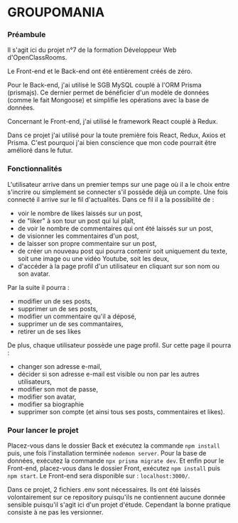 # GROUPOMANIA #

### Préambule ###
Il s'agit ici du projet n°7 de la formation Développeur Web d'OpenClassRooms.

Le Front-end et le Back-end ont été entièrement créés de zéro.

Pour le Back-end, j'ai utilisé le SGB MySQL couplé à l'ORM Prisma (prismajs). Ce dernier permet de bénéficier d'un modèle de données (comme le fait Mongoose) et simplifie les opérations avec la base de données.

Concernant le Front-end, j'ai utilisé le framework React couplé à Redux.

Dans ce projet j'ai utilisé pour la toute première fois React, Redux, Axios et Prisma. C'est pourquoi j'ai bien conscience que mon code pourrait être amélioré dans le futur.

### Fonctionnalités ###
L'utilisateur arrive dans un premier temps sur une page où il a le choix entre s'incrire ou simplement se connecter s'il possède déjà un compte.
Une fois connecté il arrive sur le fil d'actualités. Dans ce fil il a la possibilité de :
- voir le nombre de likes laissés sur un post,
- de "liker" à son tour un post qui lui plaît,
- de voir le nombre de commentaires qui ont été laissés sur un post,
- de visionner les commentaires d'un post,
- de laisser son propre commentaire sur un post,
- de créer un nouveau post qui pourra contenir soit uniquement du texte, soit une image ou une vidéo Youtube, soit les deux,
- d'accéder à la page profil d'un utilisateur en cliquant sur son nom ou son avatar.

Par la suite il pourra :
- modifier un de ses posts,
- supprimer un de ses posts,
- modifier un commentaire qu'il a déposé,
- supprimer un de ses commantaires,
- retirer un de ses likes

De plus, chaque utilisateur possède une page profil. Sur cette page il pourra :
- changer son adresse e-mail,
- décider si son adresse e-mail est visible ou non par les autres utilisateurs,
- modifier son mot de passe,
- modifier son avatar,
- modifier sa biographie
- supprimer son compte (et ainsi tous ses posts, commentaires et likes).

### Pour lancer le projet ###
Placez-vous dans le dossier Back et exécutez la commande `npm install` puis, une fois l'installation terminée `nodemon server`.
Pour la base de données, exécutez la commande `npx prisma migrate dev`.
Et enfin pour le Front-end, placez-vous dans le dossier Front, exécutez `npm install` puis `npm start`. Le Front-end sera disponible sur : `localhost:3000/`.

Dans ce projet, 2 fichiers .env sont nécessaires. Ils ont été laissés volontairement sur ce repository puisqu'ils ne contiennent aucune donnée sensible puisqu'il s'agit ici d'un projet d'étude. Cependant la bonne pratique consiste à ne pas les versionner.